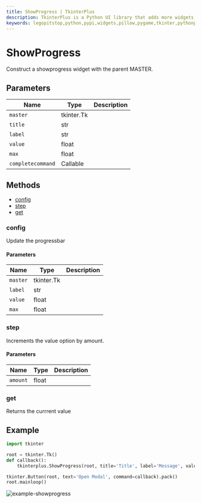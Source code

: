 ```yaml
---
title: ShowProgress | TkinterPlus
description: TkinterPlus is a Python UI library that adds more widgets to Tkinter
keywords: legopitstop,python,pypi,widgets,pillow,pygame,tkinter,pythonpackage
---
```


# ShowProgress

Construct a showprogress widget with the parent MASTER.

## Parameters

| Name              | Type       | Description |
| ----------------- | ---------- | ----------- |
| `master`          | tkinter.Tk |             |
| `title`           | str        |             |
| `label`           | str        |             |
| `value`           | float      |             |
| `max`             | float      |             |
| `completecommand` | Callable   |             |

## Methods

- [config](#config)
- [step](#step)
- [get](#get)

### config

Update the progressbar

#### Parameters

| Name     | Type       | Description |
| -------- | ---------- | ----------- |
| `master` | tkinter.Tk |             |
| `label`  | str        |             |
| `value`  | float      |             |
| `max`    | float      |             |

### step

Increments the value option by amount.

#### Parameters

| Name     | Type  | Description |
| -------- | ----- | ----------- |
| `amount` | float |             |

### get

Returns the currrent value

## Example

```py
import tkinter

root = tkinter.Tk()
def callback():
    tkinterplus.ShowProgress(root, title='Title', label='Message', value=100, max=100)

tkinter.Button(root, text='Open Modal', command=callback).pack()
root.mainloop()
```

![example-showprogress](/images/example-showprogress.png)
